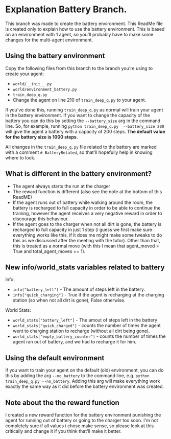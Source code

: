 # Explanation Battery Branch.

This branch was made to create the battery environment. This ReadMe file is created
only to explain how to use the battery environment. This is based on an environment with 1 agent, so you'll probably have to make some changes for the multi-agent environment.

## Using the battery environment

Copy the following files from this branch to the branch you're using to create your agent:

- `world/__init__.py`
- `world/environment_battery.py`
- `train_deep_q.py`
- Change the agent on line 210 of `train_deep_q.py` to your agent.

If you've done this, running `train_deep_q.py` as normal will train your agent in the battery environment.
If you want to change the capacity of the battery you can do this by setting the `--battery_size`
arg in the command line. So, for example, running `python train_deep_q.py  --battery_size 200` will give the
agent a battery with a capacity of 200 steps. **The default value for the battery size is 1000 steps**.

All changes in the `train_deep_q.py` file related to the battery are marked with a comment `# BatteryRelated`, so that'll hopefully help in knowing where to look.

## What is different in the battery environment?

- The agent always starts the run at the charger
- The reward function is different (also see the note at the bottom of this ReadME)
- If the agent runs out of battery while walking around the room, the battery is recharged to full capacity in order to be able to continue the training, however the agent receives a very negative reward in order to discourage this behaviour.
- If the agent goes to the charger when not all dirt is gone, the battery is recharged to full capacity in just 1 step (i guess we first make sure everything works like this, if it does me might make some tweaks to do this as we discussed after the meeting with the tutor). Other than that, this is treated as a normal move (with this I mean that agent_moved = True and total_agent_moves += 1).

## New info/world_stats variables related to battery

Info:

- `info["battery_left"]` - The amount of steps left in the battery.
- `info["quick_charging"]` - True if the agent is recharging at the charging station (so when not all dirt is gone), False otherwise.

World Stats:

- `world_stats["battery_left"]` - The amout of steps left in the battery
- `world_stats["quick_charged"]` - counts the number of times the agent went to charging station to recharge (without all dirt being gone).
- `world_stats["empty_battery_counter"]` - counts the number of times the agent ran out of battery, and we had to recharge it for him.

## Using the default environment

If you want to train your agent on the default (old) environment, you can do this by adding the arg
`--no_battery` to the command line, e.g. `python train_deep_q.py --no_battery`. Adding this arg will make
everything work exactly the same way as it did before the battery environment was created.

## Note about the the reward function

I created a new reward function for the battery environment punishing the agent for running out of
battery or going to the charger too soon. I'm not completely sure if all values i chose make sense,
so please look at this critically and change it if you think that'll make it better.
